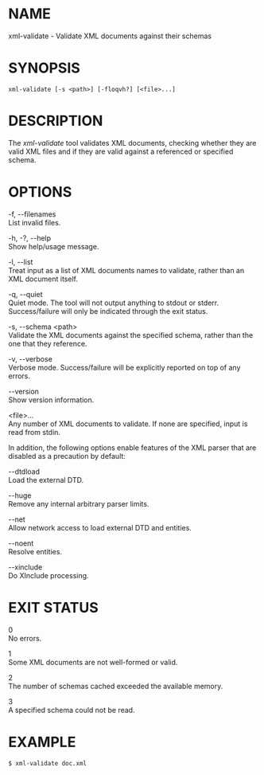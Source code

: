 NAME
====

xml-validate - Validate XML documents against their schemas

SYNOPSIS
========

    xml-validate [-s <path>] [-floqvh?] [<file>...]

DESCRIPTION
===========

The *xml-validate* tool validates XML documents, checking whether they
are valid XML files and if they are valid against a referenced or
specified schema.

OPTIONS
=======

-f, --filenames  
List invalid files.

-h, -?, --help  
Show help/usage message.

-l, --list  
Treat input as a list of XML documents names to validate, rather than an
XML document itself.

-q, --quiet  
Quiet mode. The tool will not output anything to stdout or stderr.
Success/failure will only be indicated through the exit status.

-s, --schema &lt;path&gt;  
Validate the XML documents against the specified schema, rather than the
one that they reference.

-v, --verbose  
Verbose mode. Success/failure will be explicitly reported on top of any
errors.

--version  
Show version information.

&lt;file&gt;...  
Any number of XML documents to validate. If none are specified, input is
read from stdin.

In addition, the following options enable features of the XML parser
that are disabled as a precaution by default:

--dtdload  
Load the external DTD.

--huge  
Remove any internal arbitrary parser limits.

--net  
Allow network access to load external DTD and entities.

--noent  
Resolve entities.

--xinclude  
Do XInclude processing.

EXIT STATUS
===========

0  
No errors.

1  
Some XML documents are not well-formed or valid.

2  
The number of schemas cached exceeded the available memory.

3  
A specified schema could not be read.

EXAMPLE
=======

    $ xml-validate doc.xml
